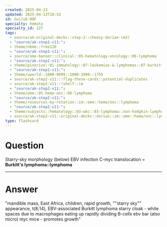 ```yaml
---
created: 2025-04-13
updated: 2025-04-13T10:53
id: Gvi]ub.ROF
specialty: hemato
specialty_id: 227
tags:
  - source/ak-original-decks::step-2::cheesy-dorian-(m3)
  - "source/ak-step1-v11:": 
  - theme/nbme::free120
  - "source/ak-step1-v11:": 
  - source/ome-banner::clinical::05-hematology-oncology::06-lymphoma
  - "source/ak-step1-v11:": 
  - theme/pixorize::01-immunology::07-leukemias-&-lymphomas::07-burkitt-lymphoma
  - "source/ak-step1-v11:": 
  - theme/uworld::1000-9999::1000-1999::1755
  - source/ak-step2-v11::!flag-these-cards::potential-duplicates
  - source/ak-step2-v11::!shelf::im
  - "source/ak-step2-v11:": 
  - theme/ome::05-heme-onc::06-lymphoma
  - "source/ak-step2-v11:": 
  - theme/resources-by-rotation::im::ome::heme/onc::lymphoma
  - "source/ak-step2-v11:": 
  - theme/subjects::hematology::03-wbc::03-lymphoma::non-hodgkin-lymphoma::burkitt-lymphoma
  - source/ak-step2-v11::original-decks::dorian::im::ome::heme/onc::lymphoma"
type: flashcard
---
```


# Question
Starry-sky morphology (below) EBV infection C-myc translocation   = **Burkitt's lymphoma::lymphoma**

---

# Answer
"mandible mass, East Africa, children, rapid growth, ""starry sky"" appearance, t(8;14), EBV-associated Burkitt lymphoma    starry cloak - white spaces due to macrophages eating up rapidly dividing B-cells  ebv bar (also micro) myc mice - promotes growth"